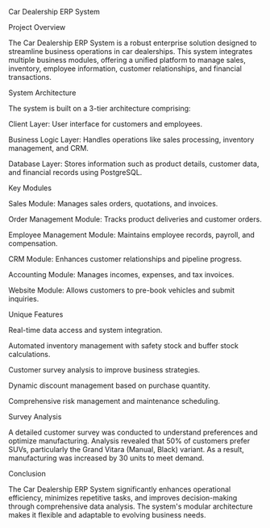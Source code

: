 Car Dealership ERP System

Project Overview

The Car Dealership ERP System is a robust enterprise solution designed to streamline business operations in car dealerships. This system integrates multiple business modules, offering a unified platform to manage sales, inventory, employee information, customer relationships, and financial transactions.


System Architecture

The system is built on a 3-tier architecture comprising:

Client Layer: User interface for customers and employees.

Business Logic Layer: Handles operations like sales processing, inventory management, and CRM.

Database Layer: Stores information such as product details, customer data, and financial records using PostgreSQL.

Key Modules

Sales Module: Manages sales orders, quotations, and invoices.

Order Management Module: Tracks product deliveries and customer orders.

Employee Management Module: Maintains employee records, payroll, and compensation.

CRM Module: Enhances customer relationships and pipeline progress.

Accounting Module: Manages incomes, expenses, and tax invoices.

Website Module: Allows customers to pre-book vehicles and submit inquiries.

Unique Features

Real-time data access and system integration.

Automated inventory management with safety stock and buffer stock calculations.

Customer survey analysis to improve business strategies.

Dynamic discount management based on purchase quantity.

Comprehensive risk management and maintenance scheduling.

Survey Analysis

A detailed customer survey was conducted to understand preferences and optimize manufacturing. Analysis revealed that 50% of customers prefer SUVs, particularly the Grand Vitara (Manual, Black) variant. As a result, manufacturing was increased by 30 units to meet demand.

Conclusion

The Car Dealership ERP System significantly enhances operational efficiency, minimizes repetitive tasks, and improves decision-making through comprehensive data analysis. The system's modular architecture makes it flexible and adaptable to evolving business needs.
